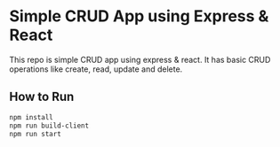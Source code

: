 # Simple CRUD App using Express & React
This repo is simple CRUD app using express & react. It has basic CRUD operations like create, read, update and delete.

## How to Run
```bash
npm install
npm run build-client
npm run start
```